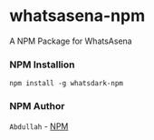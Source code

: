 # whatsasena-npm
A NPM Package for WhatsAsena

### NPM Installion
`npm install -g whatsdark-npm`

### NPM Author
`Abdullah` - [NPM](https://www.npmjs.com/package/whatsasena-npm)
